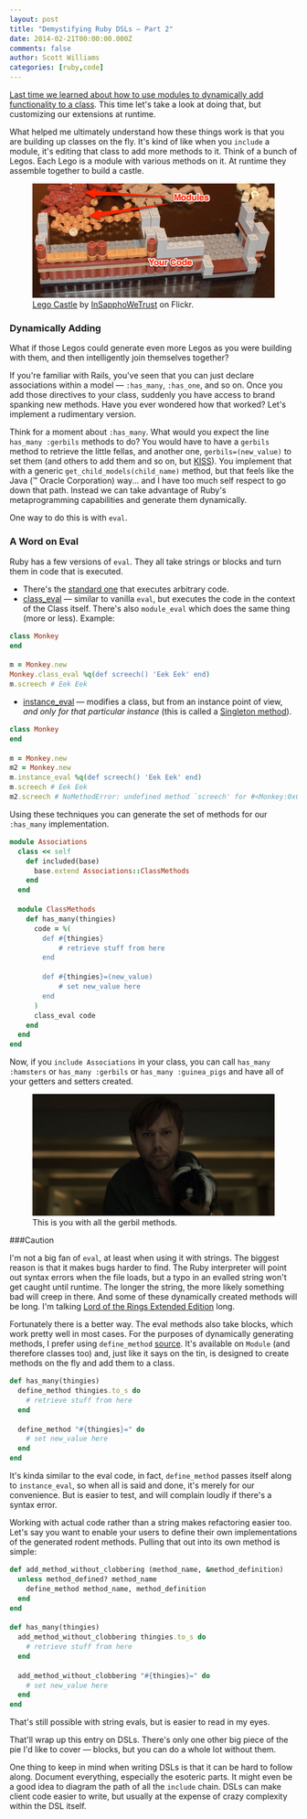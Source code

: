 ```yaml
---
layout: post
title: "Demystifying Ruby DSLs — Part 2"
date: 2014-02-21T00:00:00.000Z
comments: false
author: Scott Williams
categories: [ruby,code]
---
```

[Last time we learned about how to use modules to dynamically add functionality to a class](/2014/01/26/demystifying-ruby-dsls). This time let's take a look at doing that, but customizing our extensions at runtime. 

What helped me ultimately understand how these things work is that you are building up classes on the fly. It's kind of like when you `include` a module, it's editing that class to add more methods to it. Think of a bunch of Legos. Each Lego is a module with various methods on it. At runtime they assemble together to build a castle.

<figure>
    <img alt="Lego Castle by InSapphoWeTrust on Flickr." src="./lego-annotated.png">
    <figcaption><a href="http://www.flickr.com/photos/56619626@N05/7406185206/in/photolist-chsCQo-chsDcG-chsCVb-chsD97-chsBY3-chsCeN-chsDid-bgETZB-8FZGC9-9nsJ9P-8oTk1n-dCdMj4-f8b3QR-7J1LqD-7BnYDa-7BnZmZ-7BrJZw-7BrLsb-7BnVLP-9XN1mi-cnFar5-chsCy7-gC3qkX-chsCKW-chsCs1-chsCoN-aCZJqe-aCZJe4-chsCcf-chsC41-aCcgjW-aC9BwX-aCcgf3-aC9BE6-aC9BKr-aCcgUf-aCcgRw-aC9C9v-aCcgXo-chsC7J-chsBZw-a5YVbT-em9rGR-em9ru8-emfdMW-em9tEg-emfewq-emfeEm-emfdxf-emfeh9-emfdi5">Lego Castle</a> by <a href="http://www.flickr.com/photos/skinnylawyer/">InSapphoWeTrust</a> on Flickr.</figcaption>
</figure>
			
### Dynamically Adding
What if those Legos could generate even more Legos as you were building with them, and then intelligently join themselves together?

If you're familiar with Rails, you've seen that you can just declare associations within a model — `:has_many`, `:has_one`, and so on. Once you add those directives to your class, suddenly you have access to brand spanking new methods. Have you ever wondered how that worked? Let's implement a rudimentary version.

Think for a moment about `:has_many`. What would you expect the line `has_many :gerbils` methods to do?  You would have to have a `gerbils` method to retrieve the little fellas, and another one, `gerbils=(new_value)` to set them (and others to add them and so on, but [KISS](http://en.wikipedia.org/wiki/Keep_it_simple_stupid)). You implement that with a generic `get_child_models(child_name)` method, but that feels like the Java (™ Oracle Corporation) way... and I have too much self respect to go down that path. Instead we can take advantage of Ruby's metaprogramming capabilities and generate them dynamically. 

One way to do this is with `eval`.

### A Word on Eval

Ruby has a few versions of `eval`. They all take strings or blocks and turn them in code that is executed.

 * There's the [standard one](http://www.ruby-doc.org/core-2.1.0/Kernel.html#method-i-eval) that executes arbitrary code.
 * [class_eval](http://ruby-doc.org/core-2.1.0/Module.html#method-i-class_eval) — similar to vanilla `eval`, but executes the code in the context of the Class itself. There's also `module_eval` which does the same thing (more or less). Example:

``` ruby
class Monkey
end

m = Monkey.new
Monkey.class_eval %q(def screech() 'Eek Eek' end)
m.screech # Eek Eek
```
     
* [instance_eval]() — modifies a class, but from an instance point of view, *and only for that particular instance* (this is called a [Singleton method](http://rubymonk.com/learning/books/4-ruby-primer-ascent/chapters/39-ruby-s-object-model/lessons/131-singleton-methods-and-metaclasses)).

``` ruby
class Monkey
end

m = Monkey.new
m2 = Monkey.new
m.instance_eval %q(def screech() 'Eek Eek' end)
m.screech # Eek Eek
m2.screech # NoMethodError: undefined method `screech' for #<Monkey:0x007fa6f768bac8>
```
    
Using these techniques you can generate the set of methods for our `:has_many` implementation.

``` ruby
module Associations
  class << self
    def included(base)
      base.extend Associations::ClassMethods
    end
  end

  module ClassMethods
    def has_many(thingies)
      code = %(
        def #{thingies}
            # retrieve stuff from here
        end

        def #{thingies}=(new_value)
            # set new_value here
        end
      )
      class_eval code
    end
  end
end
```

Now, if you `include Associations` in your class, you can call `has_many :hamsters` or `has_many :gerbils` or `has_many :guinea_pigs` and have all of your getters and setters created.

			
			

<figure>
    <img alt="This is you with all the gerbil methods." src="./cashew.jpg">
    <figcaption>This is you with all the gerbil methods.</figcaption>
</figure>


###Caution

I'm not a big fan of `eval`, at least when using it with strings. The biggest reason is that it makes bugs harder to find. The Ruby interpreter will point out syntax errors when the file loads, but a typo in an evalled string won't get caught until runtime. The longer the string, the more likely something bad will creep in there. And some of these dynamically created methods will be long. I'm talking [Lord of the Rings Extended Edition](http://www.amazon.com/gp/product/B0026L7H20/ref=as_li_ss_tl?ie=UTF8&camp=1789&creative=390957&creativeASIN=B0026L7H20&linkCode=as2&tag=thepetzoo-20) long.

Fortunately there is a better way. The eval methods also take blocks, which work pretty well in most cases. For the purposes of dynamically generating methods, I prefer using `define_method` [source](http://ruby-doc.org/core-2.1.0/Module.html#method-i-define_method). It's available on `Module` (and therefore classes too) and, just like it says on the tin, is designed to create methods on the fly and add them to a class.

``` ruby
def has_many(thingies)
  define_method thingies.to_s do
    # retrieve stuff from here
  end

  define_method "#{thingies}=" do
    # set new_value here
  end
end
```

It's kinda similar to the eval code, in fact, `define_method` passes itself along to `instance_eval`, so when all is said and done, it's merely for our convenience. But is easier to test, and will complain loudly if there's a syntax error. 

Working with actual code rather than a string makes refactoring easier too. Let's say you want to enable your users to define their own implementations of the generated rodent methods. Pulling that out into its own method is simple:

``` ruby
def add_method_without_clobbering (method_name, &method_definition)
  unless method_defined? method_name
    define_method method_name, method_definition
  end
end

def has_many(thingies)
  add_method_without_clobbering thingies.to_s do
    # retrieve stuff from here
  end

  add_method_without_clobbering "#{thingies}=" do
    # set new_value here
  end
end
```
    
That's still possible with string evals, but is easier to read in my eyes.

That'll wrap up this entry on DSLs. There's only one other big piece of the pie I'd like to cover — blocks, but you can do a whole lot without them.

One thing to keep in mind when writing DSLs is that it can be hard to follow along. Document everything, especially the esoteric parts. It might even be a good idea to diagram the path of all the `include` chain. DSLs can make client code easier to write, but usually at the expense of crazy complexity within the DSL itself.

